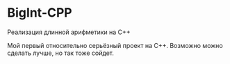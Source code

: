 # BigInt-CPP
Реализация длинной арифметики на C++

Мой первый относительно серьёзный проект на C++.  Возможно можно сделать лучше, но так тоже сойдет.
